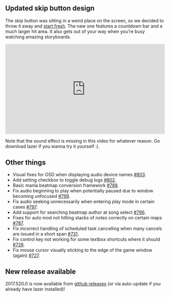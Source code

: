 ## Updated skip button design

The skip button was sitting in a weird place on the screen, so we decided to throw it away and [start fresh](https://github.com/ppy/osu/pull/801). The new one features a countdown bar and a much larger hit area. It also gets out of your way when you're busy watching amazing storyboards.

<div style="width: 100%; height: 0px; position: relative; padding-bottom: 56.250%;"><iframe src="https://streamable.com/s/2ydkj/xfwxwe" frameborder="0" width="100%" height="100%" allowfullscreen style="width: 100%; height: 100%; position: absolute;"></iframe></div>

Note that the sound effect is missing in this video for whatever reason. Go download lazer if you wanna try it yourself :).

## Other things

- Visual fixes for OSD when displaying audio device names [#803](https://github.com/ppy/osu/pull/803).
- Add setting checkbox to toggle debug logs [#802](https://github.com/ppy/osu/pull/802).
- Basic mania beatmap conversion framework [#788](https://github.com/ppy/osu/pull/788).
- Fix audio beginning to play when potentially paused due to window becoming unfocused [#799](https://github.com/ppy/osu/pull/799).
- Fix audio seeking unnecessarily when entering play mode in certain cases [#797](https://github.com/ppy/osu/pull/797).
- Add support for searching beatmap author at song select [#796](https://github.com/ppy/osu/pull/796).
- Fixes for auto mod not hitting stacks of notes correctly on certain maps [#787](https://github.com/ppy/osu/pull/787).
- Fix incorrect handling of scheduled task cancelling when many cancels are issued in a short span [#731](https://github.com/ppy/osu-framework/pull/731).
- Fix control key not working for some textbox shortcuts where it should [#728](https://github.com/ppy/osu-framework/pull/728).
- Fix mouse cursor visually sticking to the edge of the game window (again) [#727](https://github.com/ppy/osu-framework/pull/727).

## New release available

2017.520.0 is now available from [github releases](https://github.com/ppy/osu/releases/tag/v2017.520.0) (or via auto-update if you already have lazer installed)!